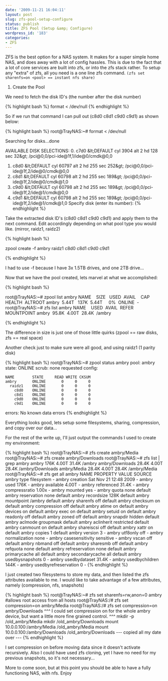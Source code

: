 ```yaml
---
date: '2009-11-21 16:04:11'
layout: post
slug: zfs-pool-setup-configure
status: publish
title: ZFS Pool (Setup &amp; Configure)
wordpress_id: '183'
categories:
- ZFS
---
```


ZFS is the best option for a NAS system. It makes for a super simple home NAS, and does away with a lot of config hassles. This is due to the fact that a lot of core services are built into zfs, or into the zfs stack rather. To setup any "extra" of zfs, all you need is a one line zfs command. `(zfs set sharenfs=on <pool> == instant nfs share)`

1) Create the Pool

We need to fetch the disk ID's (the number after the disk number)

{% highlight bash %}
format < /dev/null
{% endhighlight %}

So if we run that command I can pull out (c8d0 c8d1 c9d0 c9d1) as shown below:

{% highlight bash %}
root@TrayNAS:~# format < /dev/null

Searching for disks...done

AVAILABLE DISK SELECTIONS:
0. c7d0 &amp;lt;DEFAULT cyl 3904 alt 2 hd 128 sec 32&amp;gt;
/pci@0,0/pci-ide@1f,1/ide@0/cmdk@0,0
1. c8d0 &amp;lt;DEFAULT cyl 60797 alt 2 hd 255 sec 252&amp;gt;
/pci@0,0/pci-ide@1f,2/ide@0/cmdk@0,0
2. c8d1 &amp;lt;DEFAULT cyl 60798 alt 2 hd 255 sec 189&amp;gt;
/pci@0,0/pci-ide@1f,2/ide@0/cmdk@1,0
3. c9d0 &amp;lt;DEFAULT cyl 60798 alt 2 hd 255 sec 189&amp;gt;
/pci@0,0/pci-ide@1f,2/ide@1/cmdk@0,0
4. c9d1 &amp;lt;DEFAULT cyl 60798 alt 2 hd 255 sec 189&amp;gt;
/pci@0,0/pci-ide@1f,2/ide@1/cmdk@1,0
Specify disk (enter its number):
{% endhighlight %}

Take the extracted disk ID's (c8d0 c8d1 c9d0 c9d1) and apply them to the next command. Edit accordingly depending on what pool type you would like. (mirror, raidz1, raidz2)

{% highlight bash %}

zpool create -f ambry raidz1 c8d0 c8d1 c9d0 c9d1

{% endhighlight %}

I had to use -f because I have 3x 1.5TB drives, and one 2TB drive...

Now that we have the pool created, lets marvel at what we accomplished:

{% highlight bash %}

root@TrayNAS:~# zpool list ambry
NAME    SIZE   USED  AVAIL    CAP  HEALTH  ALTROOT
ambry  5.44T   137K  5.44T     0%  ONLINE  -
root@TrayNAS:~# zfs list ambry
NAME    USED  AVAIL  REFER  MOUNTPOINT
ambry  95.8K  4.00T  28.4K  /ambry

{% endhighlight %}

The difference in size is just one of those little quirks (zpool == raw disks, zfs == real space)

Another check just to make sure were all good, and using raidz1 (1 parity disk)

{% highlight bash %}
root@TrayNAS:~# zpool status ambry
  pool: ambry
 state: ONLINE
 scrub: none requested
config:

	NAME        STATE     READ WRITE CKSUM
	ambry       ONLINE       0     0     0
	  raidz1    ONLINE       0     0     0
	    c8d0    ONLINE       0     0     0
	    c8d1    ONLINE       0     0     0
	    c9d0    ONLINE       0     0     0
	    c9d1    ONLINE       0     0     0

errors: No known data errors
{% endhighlight %}

Everything looks good, lets setup some filesystems, sharing, compression, and copy over our data...

For the rest of the write up, I'll just output the commands I used to create my environment:

{% highlight bash %}
root@TrayNAS:~# zfs create ambry/Media
root@TrayNAS:~# zfs create ambry/Downloads
root@TrayNAS:~# zfs list | grep ambry
ambry                       176K  4.00T  31.4K  /ambry
ambry/Downloads            28.4K  4.00T  28.4K  /ambry/Downloads
ambry/Media                28.4K  4.00T  28.4K  /ambry/Media
root@TrayNAS:~# zfs get all ambry
NAME   PROPERTY              VALUE                  SOURCE
ambry  type                  filesystem             -
ambry  creation              Sat Nov 21 12:48 2009  -
ambry  used                  176K                   -
ambry  available             4.00T                  -
ambry  referenced            31.4K                  -
ambry  compressratio         1.00x                  -
ambry  mounted               yes                    -
ambry  quota                 none                   default
ambry  reservation           none                   default
ambry  recordsize            128K                   default
ambry  mountpoint            /ambry                 default
ambry  sharenfs              off                    default
ambry  checksum              on                     default
ambry  compression           off                    default
ambry  atime                 on                     default
ambry  devices               on                     default
ambry  exec                  on                     default
ambry  setuid                on                     default
ambry  readonly              off                    default
ambry  zoned                 off                    default
ambry  snapdir               hidden                 default
ambry  aclmode               groupmask              default
ambry  aclinherit            restricted             default
ambry  canmount              on                     default
ambry  shareiscsi            off                    default
ambry  xattr                 on                     default
ambry  copies                1                      default
ambry  version               3                      -
ambry  utf8only              off                    -
ambry  normalization         none                   -
ambry  casesensitivity       sensitive              -
ambry  vscan                 off                    default
ambry  nbmand                off                    default
ambry  sharesmb              off                    default
ambry  refquota              none                   default
ambry  refreservation        none                   default
ambry  primarycache          all                    default
ambry  secondarycache        all                    default
ambry  usedbysnapshots       0                      -
ambry  usedbydataset         31.4K                  -
ambry  usedbychildren        144K                   -
ambry  usedbyrefreservation  0                      -
{% endhighlight %}

I just created two filesystems to store my data, and then listed the zfs attributes available to me. I would like to take advantage of a few attributes, namely (compression, nfs, snapshots)

{% highlight bash %}
root@TrayNAS:~# zfs set sharenfs=rw,anon=0 ambry #allows root access from all hosts
root@TrayNAS:/# zfs set compression=on ambry/Media
root@TrayNAS:/# zfs set compression=on ambry/Downloads
^^^ I could set compression on for the whole ambry device, but want a little more fine grained control. ^^^
mkdir -p /old_ambry/Media
mkdir /old_ambry/Downloads
mount 10.0.0.100:/ambry/Media /old_ambry/Media
mount 10.0.0.100:/ambry/Downloads /old_ambry/Downloads
--- copied all my date over ---
{% endhighlight %}

I set compression on before moving data since it doesn't activate recursively. Also I could have used zfs cloning, yet I have no need for my previous snapshots, so it's not necessary...

More to come soon, but at this point you should be able to have a fully functioning NAS, with nfs. Enjoy
